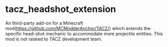 # tacz_headshot_extension
An third-party add-on for a Minecraft mod(https://github.com/MCModderAnchor/TACZ/) which extends the specific head-shot mechanic to accommodate more projectile entities.
This mod is not ralated to TACZ development team.
